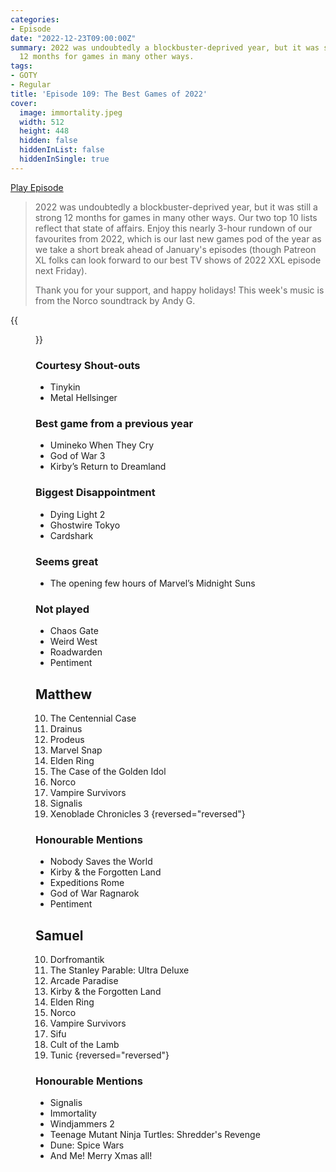 ```yaml
---
categories:
- Episode
date: "2022-12-23T09:00:00Z"
summary: 2022 was undoubtedly a blockbuster-deprived year, but it was still a strong
  12 months for games in many other ways.
tags:
- GOTY
- Regular
title: 'Episode 109: The Best Games of 2022'
cover: 
  image: immortality.jpeg
  width: 512
  height: 448
  hidden: false
  hiddenInList: false
  hiddenInSingle: true
---
```


[Play Episode](https://www.patreon.com/posts/episode-109-best-76163497)
> 2022 was undoubtedly a blockbuster-deprived year, but it was still a strong 12 months for games in many other ways. Our two top 10 lists reflect that state of affairs. Enjoy this nearly 3-hour rundown of our favourites from 2022, which is our last new games pod of the year as we take a short break ahead of January's episodes (though Patreon XL folks can look forward to our best TV shows of 2022 XXL episode next Friday).
>
> Thank you for your support, and happy holidays! This week's music is from the Norco soundtrack by Andy G.

{{<figure 
    src="immortality.jpeg" 
    alt="Immortality" 
    caption="Image Credit: kraftcheese">}}

### Courtesy Shout-outs

- Tinykin
- Metal Hellsinger

### Best game from a previous year

- Umineko When They Cry
- God of War 3
- Kirby’s Return to Dreamland

### Biggest Disappointment

- Dying Light 2
- Ghostwire Tokyo
- Cardshark

### Seems great

- The opening few hours of Marvel’s Midnight Suns

### Not played

- Chaos Gate
- Weird West
- Roadwarden
- Pentiment

## Matthew

10. The Centennial Case
9. Drainus
8. Prodeus
7. Marvel Snap
6. Elden Ring
5. The Case of the Golden Idol
4. Norco
3. Vampire Survivors
2. Signalis
1. Xenoblade Chronicles 3
{reversed="reversed"}

### Honourable Mentions

- Nobody Saves the World
- Kirby & the Forgotten Land
- Expeditions Rome
- God of War Ragnarok
- Pentiment

## Samuel

10. Dorfromantik
9. The Stanley Parable: Ultra Deluxe
8. Arcade Paradise
7. Kirby & the Forgotten Land
6. Elden Ring
5. Norco
4. Vampire Survivors
3. Sifu
2. Cult of the Lamb
1. Tunic
{reversed="reversed"}

### Honourable Mentions

- Signalis
- Immortality
- Windjammers 2
- Teenage Mutant Ninja Turtles: Shredder's Revenge
- Dune: Spice Wars
- And Me! Merry Xmas all!